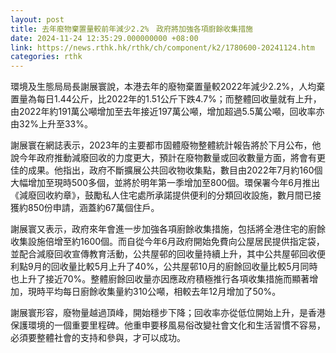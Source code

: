 ```yaml
---
layout: post
title: 去年廢物棄置量較前年減少2.2%　政府將加強各項廚餘收集措施
date: 2024-11-24 12:35:29.000000000 +08:00
link: https://news.rthk.hk/rthk/ch/component/k2/1780600-20241124.htm
categories: rthk
---
```


環境及生態局局長謝展寰說，本港去年的廢物棄置量較2022年減少2.2%，人均棄置量為每日1.44公斤，比2022年的1.51公斤下跌4.7%；而整體回收量就有上升，由2022年約191萬公噸增加至去年接近197萬公噸，增加超過5.5萬公噸，回收率亦由32%上升至33%。

謝展寰在網誌表示，2023年的主要都市固體廢物整體統計報告將於下月公布，他說今年政府推動減廢回收的力度更大，預計在廢物數量或回收數量方面，將會有更佳的成果。他指出，政府不斷擴展公共回收物收集點，數目由2022年7月約160個大幅增加至現時500多個，並將於明年第一季增加至800個。環保署今年6月推出《減廢回收約章》，鼓勵私人住宅處所承諾提供便利的分類回收設施，數月間已接獲約850份申請，涵蓋約67萬個住戶。

謝展寰又表示，政府來年會進一步加強各項廚餘收集措施，包括將全港住宅的廚餘收集設施倍增至約1600個。而自從今年6月政府開始免費向公屋居民提供指定袋，並配合減廢回收宣傳教育活動，公共屋邨的回收量持續上升，其中公共屋邨回收便利點9月的回收量比較5月上升了40%，公共屋邨10月的廚餘回收量比較5月同時也上升了接近70%。整體廚餘回收量亦因應政府積極推行各項收集措施而顯著增加，現時平均每日廚餘收集量約310公噸，相較去年12月增加了50%。

謝展寰形容，廢物量越過頂峰，開始穩步下降；回收率亦從低位開始上升，是香港保護環境的一個重要里程碑。他重申要移風易俗改變社會文化和生活習慣不容易，必須要整體社會的支持和參與，才可以成功。
